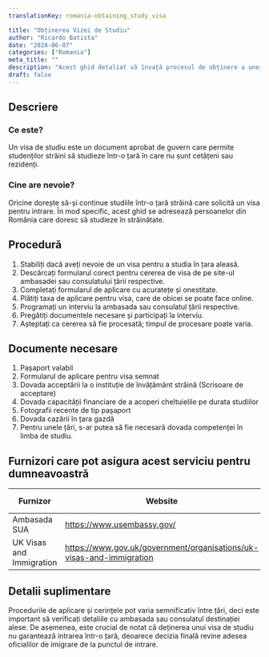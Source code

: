 ```yaml
---
translationKey: romania-obtaining_study_visa

title: "Obținerea Vizei de Studiu"
author: "Ricardo Batista"
date: "2024-06-07"
categories: ["Romania"]
meta_title: ""
description: "Acest ghid detaliat vă învață procesul de obținere a unei vize de student, inclusiv criteriile de eligibilitate, procedura, documentele necesare și multe altele."
draft: false
---
```


## Descriere
### Ce este?
Un visa de studiu este un document aprobat de guvern care permite studenților străini să studieze într-o țară în care nu sunt cetățeni sau rezidenți.

### Cine are nevoie?
Oricine dorește să-și continue studiile într-o țară străină care solicită un visa pentru intrare. În mod specific, acest ghid se adresează persoanelor din România care doresc să studieze în străinătate.

## Procedură
1. Stabiliți dacă aveți nevoie de un visa pentru a studia în țara aleasă.
2. Descărcați formularul corect pentru cererea de visa de pe site-ul ambasadei sau consulatului țării respective.
3. Completați formularul de aplicare cu acuratețe și onestitate.
4. Plătiți taxa de aplicare pentru visa, care de obicei se poate face online.
5. Programați un interviu la ambasada sau consulatul țării respective.
6. Pregătiți documentele necesare și participați la interviu.
7. Așteptați ca cererea să fie procesată; timpul de procesare poate varia.

## Documente necesare

1. Pașaport valabil
2. Formularul de aplicare pentru visa semnat
3. Dovada acceptării la o instituție de învățământ străină (Scrisoare de acceptare)
4. Dovada capacității financiare de a acoperi cheltuielile pe durata studiilor
5. Fotografii recente de tip pașaport
6. Dovada cazării în țara gazdă
7. Pentru unele țări, s-ar putea să fie necesară dovada competenței în limba de studiu.

## Furnizori care pot asigura acest serviciu pentru dumneavoastră

| Furnizor        |     Website          |     Perioade de timp    | Cost         |
| --------------- | -------------------  |  :-------------: | :----------: |
| Ambasada SUA   |  https://www.usembassy.gov/   |      Variază     | Variază       |
| UK Visas and Immigration | https://www.gov.uk/government/organisations/uk-visas-and-immigration |       Variază      |    Variază    |

## Detalii suplimentare
Procedurile de aplicare și cerințele pot varia semnificativ între țări, deci este important să verificați detaliile cu ambasada sau consulatul destinației alese. De asemenea, este crucial de notat că deținerea unui visa de studiu nu garantează intrarea într-o țară, deoarece decizia finală revine adesea oficialilor de imigrare de la punctul de intrare.